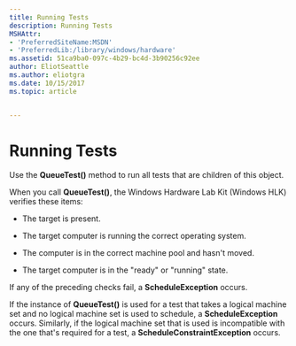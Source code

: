 ```yaml
---
title: Running Tests
description: Running Tests
MSHAttr:
- 'PreferredSiteName:MSDN'
- 'PreferredLib:/library/windows/hardware'
ms.assetid: 51ca9ba0-097c-4b29-bc4d-3b90256c92ee
author: EliotSeattle
ms.author: eliotgra
ms.date: 10/15/2017
ms.topic: article


---
```


# Running Tests


Use the **QueueTest()** method to run all tests that are children of this object.

When you call **QueueTest()**, the Windows Hardware Lab Kit (Windows HLK) verifies these items:

-   The target is present.

-   The target computer is running the correct operating system.

-   The computer is in the correct machine pool and hasn't moved.

-   The target computer is in the "ready" or "running" state.

If any of the preceding checks fail, a **ScheduleException** occurs.

If the instance of **QueueTest()** is used for a test that takes a logical machine set and no logical machine set is used to schedule, a **ScheduleException** occurs. Similarly, if the logical machine set that is used is incompatible with the one that's required for a test, a **ScheduleConstraintException** occurs.

 

 






